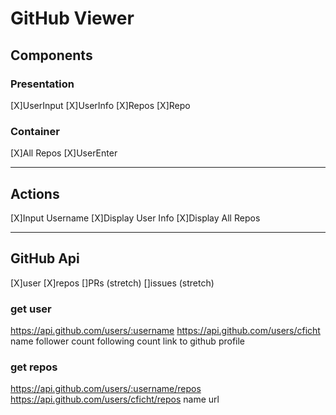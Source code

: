 # GitHub Viewer

## Components
### Presentation
[X]UserInput
[X]UserInfo
[X]Repos
[X]Repo

### Container
[X]All Repos
[X]UserEnter

------

## Actions
[X]Input Username
[X]Display User Info
[X]Display All Repos

------

## GitHub Api
[X]user
[X]repos
[]PRs (stretch)
[]issues (stretch)

### get user
https://api.github.com/users/:username
https://api.github.com/users/cficht
name
follower count
following count
link to github profile

### get repos
https://api.github.com/users/:username/repos
https://api.github.com/users/cficht/repos
name
url
